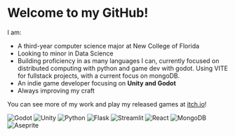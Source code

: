 # Welcome to my GitHub!

I am:
- A third-year computer science major at New College of Florida
- Looking to minor in Data Science
- Building proficiency in as many languages I can, currently focused on distributed computing with python and game dev with godot. Using VITE for fullstack projects, with a current focus on mongoDB.
- An indie game developer focusing on **Unity and Godot**
- Always improving my craft

You can see more of my work and play my released games at [itch.io](https://schweem.itch.io/)!

![Godot](https://img.shields.io/badge/Godot-478CBF?style=for-the-badge&logo=GodotEngine&logoColor=white) ![Unity](https://img.shields.io/badge/Unity-100000?style=for-the-badge&logo=unity&logoColor=white) ![Python](https://img.shields.io/badge/Python-FFD43B?style=for-the-badge&logo=python&logoColor=blue) ![Flask](https://img.shields.io/badge/flask-%23000.svg?style=for-the-badge&logo=flask&logoColor=white) ![Streamlit](https://img.shields.io/badge/Streamlit-FF4B4B?style=for-the-badge&logo=Streamlit&logoColor=white) ![React](https://img.shields.io/badge/react-%2320232a.svg?style=for-the-badge&logo=react&logoColor=%2361DAFB) ![MongoDB](https://img.shields.io/badge/MongoDB-%234ea94b.svg?style=for-the-badge&logo=mongodb&logoColor=white) ![Aseprite](https://img.shields.io/badge/Aseprite-FFFFFF?style=for-the-badge&logo=Aseprite&logoColor=#7D929E)
